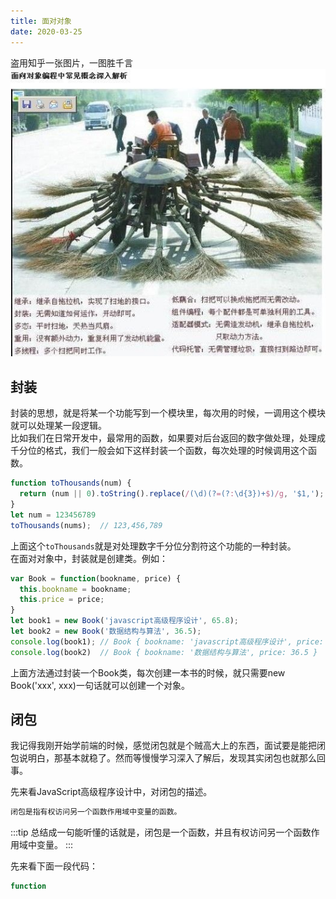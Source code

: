 ```yaml
---
title: 面对对象
date: 2020-03-25
---
```

盗用知乎一张图片，一图胜千言
![面对对象](../image/face_object.jpg)

## 封装
封装的思想，就是将某一个功能写到一个模块里，每次用的时候，一调用这个模块就可以处理某一段逻辑。<br/>
比如我们在日常开发中，最常用的函数，如果要对后台返回的数字做处理，处理成千分位的格式，我们一般会如下这样封装一个函数，每次处理的时候调用这个函数。
```js
function toThousands(num) {
  return (num || 0).toString().replace(/(\d)(?=(?:\d{3})+$)/g, '$1,');
}
let num = 123456789
toThousands(nums);  // 123,456,789
```
上面这个`toThousands`就是对处理数字千分位分割符这个功能的一种封装。<br/>
在面对对象中，封装就是创建类。例如：
```js
var Book = function(bookname, price) {
  this.bookname = bookname;
  this.price = price;
}
let book1 = new Book('javascript高级程序设计', 65.8);
let book2 = new Book('数据结构与算法', 36.5);
console.log(book1); // Book { bookname: 'javascript高级程序设计', price: 65.8 }
console.log(book2)  // Book { bookname: '数据结构与算法', price: 36.5 }
```
上面方法通过封装一个Book类，每次创建一本书的时候，就只需要new Book('xxx', xxx)一句话就可以创建一个对象。

## 闭包
我记得我刚开始学前端的时候，感觉闭包就是个贼高大上的东西，面试要是能把闭包说明白，那基本就稳了。然而等慢慢学习深入了解后，发现其实闭包也就那么回事。<br/>

先来看JavaScript高级程序设计中，对闭包的描述。
```md
闭包是指有权访问另一个函数作用域中变量的函数。
```
:::tip
总结成一句能听懂的话就是，闭包是一个函数，并且有权访问另一个函数作用域中变量。
:::

先来看下面一段代码：
```js
function 
```

